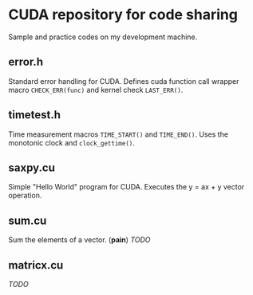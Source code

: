 # CUDA repository for code sharing
Sample and practice codes on my development machine.

## error.h
Standard error handling for CUDA. Defines cuda function call wrapper macro `CHECK_ERR(func)` and kernel check `LAST_ERR()`.

## timetest.h
Time measurement macros `TIME_START()` and `TIME_END()`. Uses the monotonic clock and `clock_gettime()`.

## saxpy.cu
Simple "Hello World" program for CUDA. Executes the y = ax + y vector operation.

## sum.cu
Sum the elements of a vector. (**pain**) *TODO*

## matricx.cu
*TODO*